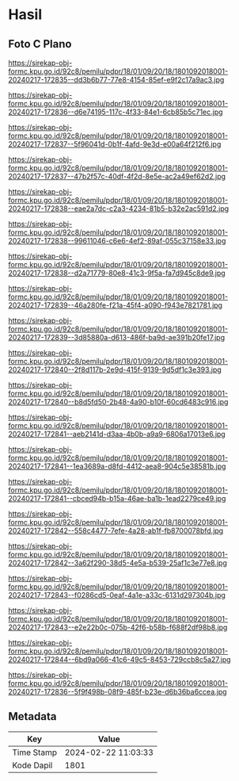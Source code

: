# Hasil

## Foto C Plano

https://sirekap-obj-formc.kpu.go.id/92c8/pemilu/pdpr/18/01/09/20/18/1801092018001-20240217-172835--dd3b6b77-77e8-4154-85ef-e9f2c17a9ac3.jpg

https://sirekap-obj-formc.kpu.go.id/92c8/pemilu/pdpr/18/01/09/20/18/1801092018001-20240217-172836--d6e74195-117c-4f33-84e1-6cb85b5c71ec.jpg

https://sirekap-obj-formc.kpu.go.id/92c8/pemilu/pdpr/18/01/09/20/18/1801092018001-20240217-172837--5f96041d-0b1f-4afd-9e3d-e00a64f212f6.jpg

https://sirekap-obj-formc.kpu.go.id/92c8/pemilu/pdpr/18/01/09/20/18/1801092018001-20240217-172837--47b2f57c-40df-4f2d-8e5e-ac2a49ef62d2.jpg

https://sirekap-obj-formc.kpu.go.id/92c8/pemilu/pdpr/18/01/09/20/18/1801092018001-20240217-172838--eae2a7dc-c2a3-4234-81b5-b32e2ac591d2.jpg

https://sirekap-obj-formc.kpu.go.id/92c8/pemilu/pdpr/18/01/09/20/18/1801092018001-20240217-172838--99611046-c6e6-4ef2-89af-055c37158e33.jpg

https://sirekap-obj-formc.kpu.go.id/92c8/pemilu/pdpr/18/01/09/20/18/1801092018001-20240217-172838--d2a71779-80e8-41c3-9f5a-fa7d945c8de9.jpg

https://sirekap-obj-formc.kpu.go.id/92c8/pemilu/pdpr/18/01/09/20/18/1801092018001-20240217-172839--46a280fe-f21a-45f4-a090-f943e7821781.jpg

https://sirekap-obj-formc.kpu.go.id/92c8/pemilu/pdpr/18/01/09/20/18/1801092018001-20240217-172839--3d85880a-d613-486f-ba9d-ae391b20fe17.jpg

https://sirekap-obj-formc.kpu.go.id/92c8/pemilu/pdpr/18/01/09/20/18/1801092018001-20240217-172840--2f8d117b-2e9d-415f-9139-9d5df1c3e393.jpg

https://sirekap-obj-formc.kpu.go.id/92c8/pemilu/pdpr/18/01/09/20/18/1801092018001-20240217-172840--b8d5fd50-2b48-4a90-b10f-60cd6483c916.jpg

https://sirekap-obj-formc.kpu.go.id/92c8/pemilu/pdpr/18/01/09/20/18/1801092018001-20240217-172841--aeb2141d-d3aa-4b0b-a9a9-6806a17013e6.jpg

https://sirekap-obj-formc.kpu.go.id/92c8/pemilu/pdpr/18/01/09/20/18/1801092018001-20240217-172841--1ea3689a-d8fd-4412-aea8-904c5e38581b.jpg

https://sirekap-obj-formc.kpu.go.id/92c8/pemilu/pdpr/18/01/09/20/18/1801092018001-20240217-172841--cbced94b-b15a-46ae-ba1b-1ead2279ce49.jpg

https://sirekap-obj-formc.kpu.go.id/92c8/pemilu/pdpr/18/01/09/20/18/1801092018001-20240217-172842--558c4477-7efe-4a28-ab1f-fb8700078bfd.jpg

https://sirekap-obj-formc.kpu.go.id/92c8/pemilu/pdpr/18/01/09/20/18/1801092018001-20240217-172842--3a62f290-38d5-4e5a-b539-25af1c3e77e8.jpg

https://sirekap-obj-formc.kpu.go.id/92c8/pemilu/pdpr/18/01/09/20/18/1801092018001-20240217-172843--f0286cd5-0eaf-4a1e-a33c-6131d297304b.jpg

https://sirekap-obj-formc.kpu.go.id/92c8/pemilu/pdpr/18/01/09/20/18/1801092018001-20240217-172843--e2e22b0c-075b-42f6-b58b-f688f2df98b8.jpg

https://sirekap-obj-formc.kpu.go.id/92c8/pemilu/pdpr/18/01/09/20/18/1801092018001-20240217-172844--6bd9a066-41c6-49c5-8453-729ccb8c5a27.jpg

https://sirekap-obj-formc.kpu.go.id/92c8/pemilu/pdpr/18/01/09/20/18/1801092018001-20240217-172836--5f9f498b-08f9-485f-b23e-d6b36ba6ccea.jpg


## Metadata

| Key        | Value               |
| ---------- | ------------------- |
| Time Stamp | 2024-02-22 11:03:33 |
| Kode Dapil | 1801                |




